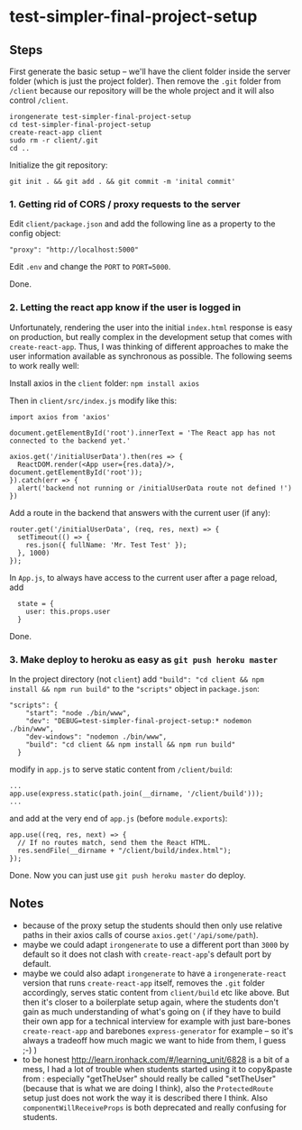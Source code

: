 # test-simpler-final-project-setup

## Steps

First generate the basic setup – we'll have the client folder inside the server folder (which is just the project folder).
Then remove the `.git` folder from `/client` because our repository will be the whole project and it will also control `/client`.
```
irongenerate test-simpler-final-project-setup
cd test-simpler-final-project-setup
create-react-app client
sudo rm -r client/.git
cd ..
```

Initialize the git repository:
```
git init . && git add . && git commit -m 'inital commit'
```

### 1. Getting rid of CORS / proxy requests to the server

Edit `client/package.json` and add the following line as a property to the config object:
```
"proxy": "http://localhost:5000"
```

Edit `.env` and change the `PORT` to `PORT=5000`.

Done.

### 2. Letting the react app know if the user is logged in

Unfortunately, rendering the user into the initial `index.html` response is easy on production, but really complex in the development setup that comes with `create-react-app`. Thus, I was thinking of different approaches to make the user information available as synchronous as possible. The following seems to work really well:

Install axios in the `client` folder:
```npm install axios```

Then in `client/src/index.js` modify like this: 
```
import axios from 'axios'

document.getElementById('root').innerText = 'The React app has not connected to the backend yet.'

axios.get('/initialUserData').then(res => {
  ReactDOM.render(<App user={res.data}/>, document.getElementById('root')); 
}).catch(err => {
  alert('backend not running or /initialUserData route not defined !')
})
```

Add a route in the backend that answers with the current user (if any):
```
router.get('/initialUserData', (req, res, next) => {
  setTimeout(() => {
    res.json({ fullName: 'Mr. Test Test' });
  }, 1000)  
});
```

In `App.js`, to always have access to the current user after a page reload, add 
```
  state = {
    user: this.props.user
  }
```

Done.

### 3. Make deploy to heroku as easy as `git push heroku master`

In the project directory (not `client`) add `"build": "cd client && npm install && npm run build"` to the `"scripts"` object in `package.json`:
```
"scripts": {
    "start": "node ./bin/www",
    "dev": "DEBUG=test-simpler-final-project-setup:* nodemon ./bin/www",
    "dev-windows": "nodemon ./bin/www",
    "build": "cd client && npm install && npm run build"
  }
```

modify in `app.js` to serve static content from `/client/build`:
```
...
app.use(express.static(path.join(__dirname, '/client/build')));
...
```
and add at the very end of `app.js` (before `module.exports`):
```
app.use((req, res, next) => {
  // If no routes match, send them the React HTML.
  res.sendFile(__dirname + "/client/build/index.html");
});
```

Done. Now you can just use `git push heroku master` do deploy.


## Notes

* because of the proxy setup the students should then only use relative paths in their axios calls of course `axios.get('/api/some/path`).
* maybe we could adapt `irongenerate` to use a different port than `3000` by default so it does not clash with `create-react-app`'s default port by default.
* maybe we could also adapt `irongenerate` to have a `irongenerate-react` version that runs `create-react-app` itself, removes the `.git` folder accordingly, serves static content from `client/build` etc like above. But then it's closer to a boilerplate setup again, where the students don't gain as much understanding of what's going on ( if they have to build their own app for a technical interview for example with just bare-bones `create-react-app` and barebones `express-generator` for example – so it's always a tradeoff how much magic we want to hide from them, I guess ;-) )
* to be honest http://learn.ironhack.com/#/learning_unit/6828 is a bit of a mess, I had a lot of trouble when students started using it to copy&paste from : especially "getTheUser" should really be called "setTheUser" (because that is what we are doing I think), also the `ProtectedRoute` setup just does not work the way it is described there I think. Also `componentWillReceiveProps` is both deprecated and really confusing for students.
